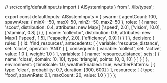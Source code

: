 // src/config/defaultInput.ts
import { AISystemInputs } from '../lib/types';

export const defaultInputs: AISystemInputs = {
    swarm: {
        agentCount: 100,
        spawnArea: {
            minX: -50,
            maxX: 50,
            minZ: -50,
            maxZ: 50
        },
        roles: [
            {
                name: 'scout',
                distribution: 0.4,
                attributes: new Map([
                    ['speed', 2.0],
                    ['vision', 10.0],
                    ['stamina', 0.8]
                ])
            },
            {
                name: 'collector',
                distribution: 0.6,
                attributes: new Map([
                    ['speed', 1.5],
                    ['capacity', 2.0],
                    ['efficiency', 0.9]
                ])
            }
        ]
    },
    decision: {
        rules: [
            {
                id: 'find_resources',
                antecedents: [
                    {
                        variable: 'resource_distance',
                        set: 'close',
                        operator: 'AND'
                    }
                ],
                consequent: {
                    variable: 'collect',
                    set: 'active',
                    value: 1.0
                },
                weight: 1.0
            }
        ],
        variables: [
            {
                name: 'resource_distance',
                sets: [
                    {
                        name: 'close',
                        domain: [0, 10],
                        type: 'triangle',
                        points: [0, 0, 10]
                    }
                ]
            }
        ]
    },
    environment: {
        timeScale: 1.0,
        weatherEnabled: true,
        weatherPatterns: [
            {
                type: 'clear',
                probability: 0.7,
                duration: [300, 600]
            }
        ],
        resources: [
            {
                type: 'food',
                spawnRate: 0.1,
                maxCount: 20,
                value: 1.0
            }
        ]
    }
};

